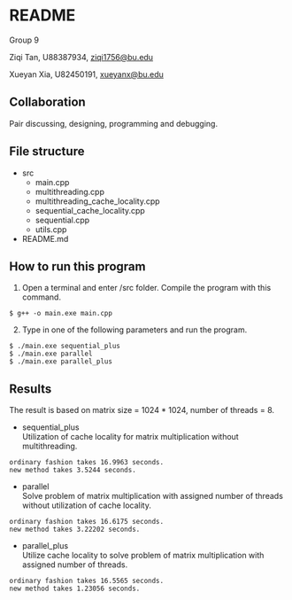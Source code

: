 # README

Group 9

Ziqi Tan, U88387934, ziqi1756@bu.edu

Xueyan Xia, U82450191, xueyanx@bu.edu

## Collaboration
Pair discussing, designing, programming and debugging.

## File structure

- src
    - main.cpp
    - multithreading.cpp
    - multithreading_cache_locality.cpp
    - sequential_cache_locality.cpp
    - sequential.cpp
    - utils.cpp
- README.md

## How to run this program
1. Open a terminal and enter /src folder. Compile the program with this command.
```
$ g++ -o main.exe main.cpp
```
2. Type in one of the following parameters and run the program. 
```
$ ./main.exe sequential_plus
$ ./main.exe parallel
$ ./main.exe parallel_plus
```

## Results
The result is based on matrix size = 1024 * 1024, number of threads = 8.

- sequential_plus  
Utilization of cache locality for matrix multiplication without multithreading.
```
ordinary fashion takes 16.9963 seconds.
new method takes 3.5244 seconds.
```

- parallel  
Solve problem of matrix multiplication with assigned number of threads without utilization of cache locality. 
```
ordinary fashion takes 16.6175 seconds.
new method takes 3.22202 seconds.
```

- parallel_plus  
Utilize cache locality to solve problem of matrix multiplication with assigned number of threads.
```
ordinary fashion takes 16.5565 seconds.
new method takes 1.23056 seconds.
```

